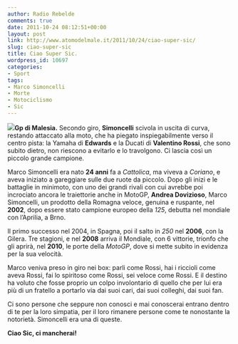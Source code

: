 ```yaml
---
author: Radio Rebelde
comments: true
date: 2011-10-24 08:12:51+00:00
layout: post
link: http://www.atomodelmale.it/2011/10/24/ciao-super-sic/
slug: ciao-super-sic
title: Ciao Super Sic.
wordpress_id: 10697
categories:
- Sport
tags:
- Marco Simoncelli
- Morte
- Motociclismo
- Sic
---
```


**[![](http://www.atomodelmale.it/wp-content/uploads/2011/10/marco_simoncelli-300x183.jpg)](http://www.atomodelmale.it/wp-content/uploads/2011/10/marco_simoncelli.jpg)Gp di Malesia.** Secondo giro, **Simoncelli** scivola in uscita di curva, restando attaccato alla moto, che ha piegato inspiegabilmente verso il centro pista: la Yamaha di **Edwards** e la Ducati di **Valentino Rossi**, che sono subito dietro, non riescono a evitarlo e lo travolgono.
Ci lascia così un piccolo grande campione.

Marco Simoncelli era nato **24 anni** fa a _Cattolica_, ma viveva a _Coriano_, e aveva iniziato a gareggiare sulle due ruote da piccolo. Dopo gli inizi e le battaglie in minimoto, con uno dei grandi rivali con cui avrebbe poi incrociato ancora le traiettorie anche in MotoGP, **Andrea Dovizioso**, Marco Simoncelli, un prodotto della Romagna veloce, genuina e ruspante, nel **2002**, dopo essere stato campione europeo della _125_, debutta nel mondiale con l’Aprilia, a Brno.

Il primo successo nel 2004, in Spagna, poi il salto in _250_ nel **2006**, con la Gilera. Tre stagioni, e nel **2008** arriva il Mondiale, con 6 vittorie, trionfo che gli aprirà, nel **2010**, le porte della _MotoGP_, dove si mette subito in evidenza per la sua velocità.


Marco veniva preso in giro nei box: parli come Rossi, hai i riccioli come aveva Rossi, fai lo spiritoso come Rossi, sei veloce come Rossi. E il destino ha voluto che fosse proprio un colpo involontario di quello che per lui era più di un fratello a portarlo via dai suoi cari, dai suoi colleghi, dai suoi fan.

Ci sono persone che seppure non conosci e mai conoscerai entrano dentro di te per la loro simpatia, per il loro rimanere persone come te nonostante la notorietà. Simoncelli era una di queste.

**Ciao Sic, ci mancherai!**
